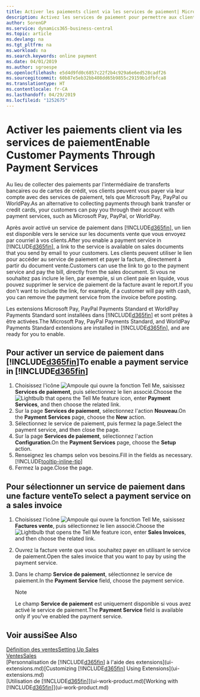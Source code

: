 ```yaml
---
title: Activer les paiements client via les services de paiement| Microsoft Docs
description: Activez les services de paiement pour permettre aux clients de payer facilement leurs factures.
author: SorenGP
ms.service: dynamics365-business-central
ms.topic: article
ms.devlang: na
ms.tgt_pltfrm: na
ms.workload: na
ms.search.keywords: online payment
ms.date: 04/01/2019
ms.author: sgroespe
ms.openlocfilehash: e5d4d9fd0c6857c22f2b4c929a6e6ed528cadf26
ms.sourcegitcommit: 60b87e5eb32bb408dd65b9855c29159b1dfbfca8
ms.translationtype: HT
ms.contentlocale: fr-CA
ms.lasthandoff: 04/29/2019
ms.locfileid: "1252675"
---
```

# <a name="enable-customer-payments-through-payment-services"></a><span data-ttu-id="53839-103">Activer les paiements client via les services de paiement</span><span class="sxs-lookup"><span data-stu-id="53839-103">Enable Customer Payments Through Payment Services</span></span>
<span data-ttu-id="53839-104">Au lieu de collecter des paiements par l'intermédiaire de transferts bancaires ou de cartes de crédit, vos clients peuvent vous payer via leur compte avec des services de paiement, tels que Microsoft Pay, PayPal ou WorldPay.</span><span class="sxs-lookup"><span data-stu-id="53839-104">As an alternative to collecting payments through bank transfer or credit cards, your customers can pay you through their account with payment services, such as Microsoft Pay, PayPal, or WorldPay.</span></span>  

<span data-ttu-id="53839-105">Après avoir activé un service de paiement dans [!INCLUDE[d365fin](includes/d365fin_md.md)], un lien est disponible vers le service sur les documents vente que vous envoyez par courriel à vos clients.</span><span class="sxs-lookup"><span data-stu-id="53839-105">After you enable a payment service in [!INCLUDE[d365fin](includes/d365fin_md.md)], a link to the service is available on sales documents that you send by email to your customers.</span></span> <span data-ttu-id="53839-106">Les clients peuvent utiliser le lien pour accéder au service de paiement et payer la facture, directement à partir du document vente.</span><span class="sxs-lookup"><span data-stu-id="53839-106">Customers can use the link to go to the payment service and pay the bill, directly from the sales document.</span></span> <span data-ttu-id="53839-107">Si vous ne souhaitez pas inclure le lien, par exemple, si un client paie en liquide, vous pouvez supprimer le service de paiement de la facture avant le report.</span><span class="sxs-lookup"><span data-stu-id="53839-107">If you don't want to include the link, for example, if a customer will pay with cash, you can remove the payment service from the invoice before posting.</span></span>  

<span data-ttu-id="53839-108">Les extensions Microsoft Pay, PayPal Payments Standard et WorldPay Payments Standard sont installées dans [!INCLUDE[d365fin](includes/d365fin_md.md)] et sont prêtes à être activées.</span><span class="sxs-lookup"><span data-stu-id="53839-108">The Microsoft Pay, PayPal Payments Standard, and WorldPay Payments Standard extensions are installed in [!INCLUDE[d365fin](includes/d365fin_md.md)], and are ready for you to enable.</span></span>  

## <a name="to-enable-a-payment-service-in-included365finincludesd365finmdmd"></a><span data-ttu-id="53839-109">Pour activer un service de paiement dans [!INCLUDE[d365fin](includes/d365fin_md.md)]</span><span class="sxs-lookup"><span data-stu-id="53839-109">To enable a payment service in [!INCLUDE[d365fin](includes/d365fin_md.md)]</span></span>
1. <span data-ttu-id="53839-110">Choisissez l'icône ![Ampoule qui ouvre la fonction Tell Me](media/ui-search/search_small.png "Dites-moi ce que vous voulez faire"), saisissez **Services de paiement**, puis sélectionnez le lien associé.</span><span class="sxs-lookup"><span data-stu-id="53839-110">Choose the ![Lightbulb that opens the Tell Me feature](media/ui-search/search_small.png "Tell me what you want to do") icon, enter **Payment Services**, and then choose the related link.</span></span>  
2. <span data-ttu-id="53839-111">Sur la page **Services de paiement**, sélectionnez l'action **Nouveau**.</span><span class="sxs-lookup"><span data-stu-id="53839-111">On the **Payment Services** page, choose the **New** action.</span></span>  
3. <span data-ttu-id="53839-112">Sélectionnez le service de paiement, puis fermez la page.</span><span class="sxs-lookup"><span data-stu-id="53839-112">Select the payment service, and then close the page.</span></span>  
4. <span data-ttu-id="53839-113">Sur la page **Services de paiement**, sélectionnez l'action **Configuration**.</span><span class="sxs-lookup"><span data-stu-id="53839-113">On the **Payment Services** page, choose the **Setup** action.</span></span>  
5. <span data-ttu-id="53839-114">Renseignez les champs selon vos besoins.</span><span class="sxs-lookup"><span data-stu-id="53839-114">Fill in the fields as necessary.</span></span> [!INCLUDE[tooltip-inline-tip](includes/tooltip-inline-tip_md.md)]  
6. <span data-ttu-id="53839-115">Fermez la page.</span><span class="sxs-lookup"><span data-stu-id="53839-115">Close the page.</span></span>  

## <a name="to-select-a-payment-service-on-a-sales-invoice"></a><span data-ttu-id="53839-116">Pour sélectionner un service de paiement dans une facture vente</span><span class="sxs-lookup"><span data-stu-id="53839-116">To select a payment service on a sales invoice</span></span>
1. <span data-ttu-id="53839-117">Choisissez l'icône ![Ampoule qui ouvre la fonction Tell Me](media/ui-search/search_small.png "Dites-moi ce que vous voulez faire"), saisissez **Factures vente**, puis sélectionnez le lien associé.</span><span class="sxs-lookup"><span data-stu-id="53839-117">Choose the ![Lightbulb that opens the Tell Me feature](media/ui-search/search_small.png "Tell me what you want to do") icon, enter **Sales Invoices**, and then choose the related link.</span></span>  
2. <span data-ttu-id="53839-118">Ouvrez la facture vente que vous souhaitez payer en utilisant le service de paiement.</span><span class="sxs-lookup"><span data-stu-id="53839-118">Open the sales invoice that you want to pay by using the payment service.</span></span>  
3. <span data-ttu-id="53839-119">Dans le champ **Service de paiement**, sélectionnez le service de paiement.</span><span class="sxs-lookup"><span data-stu-id="53839-119">In the **Payment Service** field, choose the payment service.</span></span>  

    > [!NOTE]  
    > <span data-ttu-id="53839-120">Le champ **Service de paiement** est uniquement disponible si vous avez activé le service de paiement.</span><span class="sxs-lookup"><span data-stu-id="53839-120">The **Payment Service** field is available only if you've enabled the payment service.</span></span>  

## <a name="see-also"></a><span data-ttu-id="53839-121">Voir aussi</span><span class="sxs-lookup"><span data-stu-id="53839-121">See Also</span></span>  
[<span data-ttu-id="53839-122">Définition des ventes</span><span class="sxs-lookup"><span data-stu-id="53839-122">Setting Up Sales</span></span>](sales-setup-sales.md)  
[<span data-ttu-id="53839-123">Ventes</span><span class="sxs-lookup"><span data-stu-id="53839-123">Sales</span></span>](sales-manage-sales.md)  
<span data-ttu-id="53839-124">[Personnalisation de [!INCLUDE[d365fin](includes/d365fin_md.md)] à l'aide des extensions](ui-extensions.md)</span><span class="sxs-lookup"><span data-stu-id="53839-124">[Customizing [!INCLUDE[d365fin](includes/d365fin_md.md)] Using Extensions](ui-extensions.md)</span></span>  
<span data-ttu-id="53839-125">[Utilisation de [!INCLUDE[d365fin](includes/d365fin_md.md)]](ui-work-product.md)</span><span class="sxs-lookup"><span data-stu-id="53839-125">[Working with [!INCLUDE[d365fin](includes/d365fin_md.md)]](ui-work-product.md)</span></span>  
